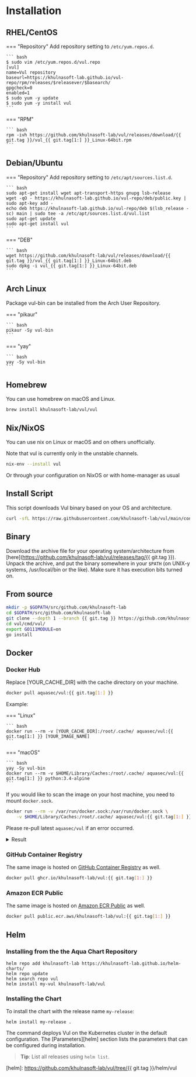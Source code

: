 # Installation

## RHEL/CentOS


=== "Repository"
    Add repository setting to `/etc/yum.repos.d`.

    ``` bash
    $ sudo vim /etc/yum.repos.d/vul.repo
    [vul]
    name=Vul repository
    baseurl=https://khulnasoft-lab.github.io/vul-repo/rpm/releases/$releasever/$basearch/
    gpgcheck=0
    enabled=1
    $ sudo yum -y update
    $ sudo yum -y install vul
    ```

=== "RPM"

    ``` bash
    rpm -ivh https://github.com/khulnasoft-lab/vul/releases/download/{{ git.tag }}/vul_{{ git.tag[1:] }}_Linux-64bit.rpm
    ```

## Debian/Ubuntu

=== "Repository"
    Add repository setting to `/etc/apt/sources.list.d`.

    ``` bash
    sudo apt-get install wget apt-transport-https gnupg lsb-release
    wget -qO - https://khulnasoft-lab.github.io/vul-repo/deb/public.key | sudo apt-key add -
    echo deb https://khulnasoft-lab.github.io/vul-repo/deb $(lsb_release -sc) main | sudo tee -a /etc/apt/sources.list.d/vul.list
    sudo apt-get update
    sudo apt-get install vul
    ```

=== "DEB"

    ``` bash
    wget https://github.com/khulnasoft-lab/vul/releases/download/{{ git.tag }}/vul_{{ git.tag[1:] }}_Linux-64bit.deb
    sudo dpkg -i vul_{{ git.tag[1:] }}_Linux-64bit.deb
    ```



## Arch Linux
Package vul-bin can be installed from the Arch User Repository.

=== "pikaur"

    ``` bash
    pikaur -Sy vul-bin
    ```

=== "yay"

    ``` bash
    yay -Sy vul-bin
    ```

## Homebrew

You can use homebrew on macOS and Linux.

```bash
brew install khulnasoft-lab/vul/vul
```

## Nix/NixOS

You can use nix on Linux or macOS and on others unofficially.

Note that vul is currently only in the unstable channels.

```bash
nix-env --install vul
```

Or through your configuration on NixOS or with home-manager as usual


## Install Script
This script downloads Vul binary based on your OS and architecture.

```bash
curl -sfL https://raw.githubusercontent.com/khulnasoft-lab/vul/main/contrib/install.sh | sh -s -- -b /usr/local/bin {{ git.tag }}
```

## Binary

Download the archive file for your operating system/architecture from [here](https://github.com/khulnasoft-lab/vul/releases/tag/{{ git.tag }}). 
Unpack the archive, and put the binary somewhere in your `$PATH` (on UNIX-y systems, /usr/local/bin or the like).
Make sure it has execution bits turned on.

## From source

```bash
mkdir -p $GOPATH/src/github.com/khulnasoft-lab
cd $GOPATH/src/github.com/khulnasoft-lab
git clone --depth 1 --branch {{ git.tag }} https://github.com/khulnasoft-lab/vul
cd vul/cmd/vul/
export GO111MODULE=on
go install
```

## Docker
### Docker Hub
Replace [YOUR_CACHE_DIR] with the cache directory on your machine.

```bash
docker pull aquasec/vul:{{ git.tag[1:] }}
```

Example:

=== "Linux"

    ``` bash
    docker run --rm -v [YOUR_CACHE_DIR]:/root/.cache/ aquasec/vul:{{ git.tag[1:] }} [YOUR_IMAGE_NAME]
    ```

=== "macOS"

    ``` bash
    yay -Sy vul-bin
    docker run --rm -v $HOME/Library/Caches:/root/.cache/ aquasec/vul:{{ git.tag[1:] }} python:3.4-alpine
    ```

If you would like to scan the image on your host machine, you need to mount `docker.sock`.

```bash
docker run --rm -v /var/run/docker.sock:/var/run/docker.sock \
    -v $HOME/Library/Caches:/root/.cache/ aquasec/vul:{{ git.tag[1:] }} python:3.4-alpine
```

Please re-pull latest `aquasec/vul` if an error occurred.

<details>
<summary>Result</summary>

```bash
2019-05-16T01:20:43.180+0900    INFO    Updating vulnerability database...
2019-05-16T01:20:53.029+0900    INFO    Detecting Alpine vulnerabilities...

python:3.4-alpine3.9 (alpine 3.9.2)
===================================
Total: 1 (UNKNOWN: 0, LOW: 0, MEDIUM: 1, HIGH: 0, CRITICAL: 0)

+---------+------------------+----------+-------------------+---------------+--------------------------------+
| LIBRARY | VULNERABILITY ID | SEVERITY | INSTALLED VERSION | FIXED VERSION |             TITLE              |
+---------+------------------+----------+-------------------+---------------+--------------------------------+
| openssl | CVE-2019-1543    | MEDIUM   | 1.1.1a-r1         | 1.1.1b-r1     | openssl: ChaCha20-Poly1305     |
|         |                  |          |                   |               | with long nonces               |
+---------+------------------+----------+-------------------+---------------+--------------------------------+
```

</details>

### GitHub Container Registry

The same image is hosted on [GitHub Container Registry][registry] as well.

```bash
docker pull ghcr.io/khulnasoft-lab/vul:{{ git.tag[1:] }}
```


### Amazon ECR Public

The same image is hosted on [Amazon ECR Public][ecr] as well.

```bash
docker pull public.ecr.aws/khulnasoft-lab/vul:{{ git.tag[1:] }}
```
## Helm
### Installing from the the Aqua Chart Repository

```
helm repo add khulnasoft-lab https://khulnasoft-lab.github.io/helm-charts/
helm repo update
helm search repo vul
helm install my-vul khulnasoft-lab/vul
```

### Installing the Chart

To install the chart with the release name `my-release`:

```
helm install my-release .
```

The command deploys Vul on the Kubernetes cluster in the default configuration. The [Parameters][helm]
section lists the parameters that can be configured during installation.

> **Tip**: List all releases using `helm list`.

[ecr]: https://gallery.ecr.aws/khulnasoft-lab/vul
[registry]: https://github.com/orgs/khulnasoft-lab/packages/container/package/vul
[helm]: https://github.com/khulnasoft-lab/vul/tree/{{ git.tag }}/helm/vul
